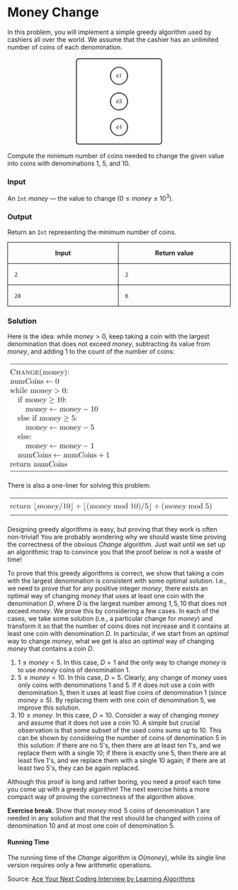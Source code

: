 <style>
.samples th, .samples td {
    border: 1px solid black;
    border-collapse: collapse;
    padding: 15px;
    width: 300px;
    /*max-width: 100%;*/
    /*text-align: center;*/
    /*alignment: center;*/
}

.sample th, .sample td {
    border: 1px solid black;
    padding: 15px;
    width: 300px;
    /*max-width: 100%;*/
    /*text-align: center;*/
    /*alignment: center;*/
}

.sample td {
    border-top: none;
    border-bottom: none;
}

.sample table {
    border-collapse: collapse;
    border: 1px solid black;
}

.logo {
    display: flex;
    justify-content: center;
}

.logo img {
    width: 200px;
    align: center;
}

.code span {
    line-height: 22px;
}
</style>

# Money Change

In this problem, you will implement a simple greedy algorithm used by
cashiers all over the world. We assume that the cashier has an unlimited
number of coins of each denomination.

<div class="logo">
    <img src="../../images/money_change_dp_logo.png">
</div>

Compute the minimum number of coins needed to change
the given value into coins with denominations 1, 5, and 10.

### Input

An `Int` ${money}$ — the value to change ($0 \le {money} \le 10^3$).

### Output

Return an `Int` representing the minimum number of coins.

<div class="samples">

| Input | Return value |
|-------|--------------|
| `2`   | `2`          |
| `28`  | `6`          |

</div>

<div class="hint">

### Solution

Here is the idea: while ${money}>0$, keep taking a coin with the largest denomination that does not exceed
${money}$, subtracting its value from ${money}$, and adding $1$ to
the count of the number of coins:

<img src="../../images/money_change_greedy_1.png">

There is also a one-liner for solving this problem:

<img src="../../images/money_change_greedy_2.png">

Designing greedy algorithms is easy, but proving that they work is
often non-trivial! You are probably wondering why we should waste time
proving the correctness of the obvious ${Change}$ algorithm.
Just wait until we set up an algorithmic trap to convince you that
the proof below is not a waste of time!

To prove that this greedy algorithms is correct, we show that taking a coin
with the largest denomination is consistent with some optimal solution.
I.e., we need to prove that for any positive integer ${money}$, there
exists an optimal way of changing ${money}$ that uses at least one coin
with the denomination $D$, where $D$ is the largest number among $1,5,10$
that does not exceed ${money}$. We prove this by considering a few
cases. In each of the cases, we take some solution (i.e., a particular
change for ${money}$) and transform it so that the number of coins does
not increase and it contains at least one coin with denomination $D$. In
particular, if we start from an *optimal* way
to change ${money}$,
what we get is also an *optimal* way of changing ${money}$ that
contains a coin $D$.

1. $1 \le {money} < 5$. In this case, $D=1$ and the only way to
   change ${money}$ is to use ${money}$ coins of denomination 1.
2. $5 \le {money} < 10$. In this case, $D=5$. Clearly, any
   change of $money$ uses only coins with denominations 1 and 5.
   If it does not use a coin with denomination 5, then it uses at
   least five coins of denomination 1 (since ${money} \ge 5$).
   By replacing them with one coin of denomination 5, we improve this solution.
3. $10 \le {money}$. In this case, $D=10$. Consider a
   way of changing ${money}$ and assume that it does not use a coin 10.
   A simple but crucial observation is that some subset of the used
   coins sums up to 10. This can be shown by considering the number of
   coins of denomination 5 in this solution: if there are no 5's,
   then there are at least ten 1's, and we replace them with a single 10;
   if there is exactly one 5, then there are at least five 1's, and we
   replace them with a single 10 again; if there are at least two 5's,
   they can be again replaced.

Although this proof is long and rather boring, you need a proof
each time you come up with a greedy algorithm! The next exercise
hints a more compact way of proving the correctness of the algorithm above.

**Exercise break.** Show that ${money} \bmod 5$ coins of
denomination 1 are needed in any solution and that the rest
should be changed with coins of denomination 10 and at most
one coin of denomination 5.

#### Running Time

The running time of the ${Change}$ algorithm is $O({money})$,
while its single line version requires only a few arithmetic operations.

Source:
[Ace Your Next Coding Interview by Learning Algorithms](https://bit.ly/acecogniterra)

</div>


